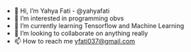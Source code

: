 - 👋 Hi, I’m Yahya Fati - @yahyafati
- 👀 I’m interested in programming obvs
- 🌱 I’m currently learning Tensorflow and Machine Learning
- 💞️ I’m looking to collaborate on anything really
- 📫 How to reach me [yfati037@gmail.com](mailto:yfati037@gmail.com)

<!---
yahyafati/yahyafati is a ✨ special ✨ repository because its `README.md` (this file) appears on your GitHub profile.
You can click the Preview link to take a look at your changes.
--->
